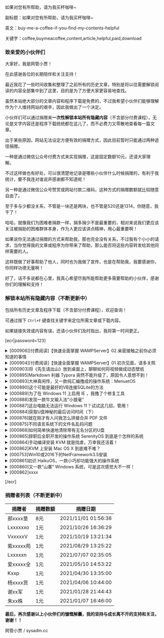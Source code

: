如果对您有所帮助，请为我买杯咖啡~

副标题：如果对您有所帮助，请为我买杯咖啡~

英文：buy-me-a-coffee-if-you-find-my-contents-helpful

关键字：coffee,buymeacoffee,content,article,helpful,paid,download



### 致亲爱的小伙伴们

大家好，我是网管小贾！

在此感谢各位的长期陪伴和关注支持！



最近我花了一些时间收集和整理了之前所有的历史文章，特别是将以往需要解锁阅读的内容全部集中到了这里，目的是为了方便大家更容易地查找。

虽然本站绝大部分的文章内容和程序下载是免费的，不过我希望小伙伴们能够理解作为个人维持网站的艰辛，因此我做出了一个决定。

小伙伴们可以通过捐赠来**一次性解锁本站所有隐藏内容**（不含部分付费课程），无论是文字内容还是程序下载统统都在这儿了，而不必费力又零散地查看每一篇文章。



出于某些原因，网站无法设定方便有效的捐赠方式，因此目前暂时只能通过两种途径捐赠。

一种是通过微信公众号付费方式来实现捐赠，这是固定数额10元，还请大家理解。

不过这样做也有好处，可以很清楚地记录是哪些小伙伴什么时候捐赠的，有利于我统计，要不我连对谁说声感谢都不知道呢！

另一种是通过微信公众号赞赏或网站付款二维码，这种方式的捐赠数额就比较随意自由了。

至于多与少都没关系，不管是一块还是两块，也不管是520还是1314，你随意，我干了！

哈哈，就像我们为困难者捐款一样，捐多捐少不是最重要的，相对来说我们更应该关注被捐助的困难群体本身，作为人更应该讲点精神，用心最重要啊！



如果说你无法通过捐赠的方式来帮助我，那也完全没有关系，不过我有个小小的请求，当你觉得我的文章或程序为你带来了帮助，那么能否将这些内容转发给其他同样需要的人。

这样既做了好事帮助了他人，同时也为我做了宣传，也是在帮助我，我要感谢你，你同样功德无量啊！

好了，话不多说都在心里，我真心希望尽我所能帮助更多需要帮助的小伙伴，感谢你们的理解和支持！



### 解锁本站所有隐藏内容（不断更新中）

包括所有历史文章及程序下载（不含部分付费课程），欢迎查询！

可通过按下 `Ctrl+F` 键查找关键字来定位所需文章或下载内容。

如果链接失效或内容有误，还请小伙伴们及时指出，我将第一时间更正。



[ecr|password=123]



<details>
<summary>[000906][付费阅读]【快速全面掌握 WAMPServer】02.亲密接触之前你必须知道的事情</summary>
    文章链接：https://www.sysadm.cc/index.php/webxuexi/906-master-wampserver-quickly-and-comprehensively-wampserver-all-you-need-to-know
    <br>
    阅读密码：123456    
</details>

<details>
<summary>[000904][付费阅读]【快速全面掌握 WAMPServer】01.初次见面，请多关照</summary>
    文章链接：https://www.sysadm.cc/index.php/webxuexi/904-master-wampserver-quickly-and-comprehensively-nice-to-meet-you
    <br>
    阅读密码：123456    
</details>


<details>
<summary>[000903]将《先生请出山》放到桌面上，聊聊如何将视频做成动态壁纸</summary>
文章链接：https://www.sysadm.cc/index.php/vbbiancheng/903-put-the-video-sir-please-come-out-to-be-an-official-onto-desktop-let-us-talk-about-how-to-make-videos-into-lively-wallpaper
<br>
阅读密码：746480
<br><br>
网管小贾的MP4动态壁纸程序(WindowsMediaPlayer).7z (106K)
<br>
下载链接：https://pan.baidu.com/s/1HYATSyA3H2YNPivAu2i6aw
<br>
提取码：gvt3
<br><br>
网管小贾的MP4动态壁纸程序(VLCMediaPlayer).7z (106K)
<br>
因 VLC 安装包较大，此压缩包不含 VLC 安装包，请到下面官网链接下载。
<br>
下载链接：https://pan.baidu.com/s/1uiSTHTdujRD62sPuj7M03A
<br>
提取码：0p0z
<br><br>
VLC Media Player(vlc-3.0.16-win32).exe (40M)
<br>
当前最新版本 3.0.16 ，切记安装 32 位。
<br>
下载链接：https://www.videolan.org/
<br><br>
《先生请出山》魔性舞步演示视频小片段
<br>
下载链接：https://pan.baidu.com/s/1PgIkBv--E3A5Dwuwt9VWvA
<br>
提取码：bg82
</details>

<details>
<summary>[000895]Markdown 利器 Typora 突然不能升级了，原因令人意想不到！</summary>
文章链接：https://www.sysadm.cc/index.php/xitongyunwei/895-why-markdown-tool-typora-cannot-be-upgraded-suddenly-the-reason-is-unexpected
<br>
阅读密码：935180
<br><br>
Windows 64位/32位
<br>
typora_0.11.18.zip (132.15M)
<br>
下载链接：https://pan.baidu.com/s/1j2wjtwxNa2SrXUXf5yAF7A
<br>
提取码：pvc6
<br><br>
Linux
<br>
Deb包: typora_0.11.18_amd64.deb (67.03M)
<br>
下载链接：https://pan.baidu.com/s/1YcvVqj2uLGfbZLiavaViHQ
<br>
提取码：gkrj
<br><br>
Tar包: Typora-linux-x64.tar.gz (Ver: 0.9.92) (89.41M)
<br>
下载链接：https://pan.baidu.com/s/15IQ7CwkIIICkjeWPZC_hdw
<br>
提取码：bq8r
<br><br>
MacOS
<br>
typora-0.11.18.dmg (15.43M)
<br>
下载链接：https://pan.baidu.com/s/1L-GqZailmveCo5lBO9hP7Q
<br>
提取码：igyi 
</details>

<details>
<summary>[000893]大神真闲传，又一款纯汇编撸成的操作系统：MenuetOS</summary>
文章链接：https://www.sysadm.cc/index.php/xitongyunwei/893-they-always-have-free-time-and-another-pure-assembly-operating-system-menuetos
<br>
阅读密码：152190
<br><br>
MenuetOS64.iso(1.45M) & MenuetOS32.iso(1.45M)
<br>
下载链接：https://pan.baidu.com/s/1tEd1eFxNDCobJKsP_YU_LA
<br>
提取码：xb07
</details>

<details>
<summary>[000890]这个可能是最好的VB连接SQLite的方法</summary>
文章链接：https://www.sysadm.cc/index.php/vbbiancheng/890-this-is-probably-the-best-way-to-connect-sqlite-with-vb
<br>
阅读密码：530001
<br><br>
网管小贾的VB+SQLite演示程序.7z(2.72M)
<br>
下载链接：https://pan.baidu.com/s/1FYOu7YvJDHkPGNv89jdltw
<br>
提取码：n2vt
</details>

<details>
<summary>[000889]为了在 Windows 11 上启用 IE ，我撸了个修复工具</summary>
文章链接：https://www.sysadm.cc/index.php/xitongyunwei/889-in-order-to-use-ie-on-windows-11-i-made-a-fix-app
<br>
阅读密码：924180
<br><br>
网管小贾的Windows11一键修复IE11工具.7z(4.93M)
<br>
下载链接：https://pan.baidu.com/s/1SmtuLev7tecxfcF08qvnJA
<br>
提取码：mmaa
<br><br>
ieframe.dll.7z(4.85M)
<br>
下载链接：https://pan.baidu.com/s/1Ys7TRwKzRWG1HAUBfkUpHw
<br>
提取码：vii4
</details>

<details>
<summary>[000888]发现一款牛叉输入法“小狼毫”</summary>
文章链接：https://www.sysadm.cc/index.php/xitongyunwei/888-i-found-a-good-rime-input-method-engine
<br>
阅读密码：531331
<br><br>
小狼毫输入法+五笔拼音组件.7z（10M）
<br>
下载链接：https://pan.baidu.com/s/1UUJT9WH5arZUXfHt1nj4FA
<br>
提取码： ug5o
</details>

<details>
<summary>[000887]这台电脑无法运行 Windows 11？试试这几招，管用！</summary>
文章链接：https://www.sysadm.cc/index.php/xitongyunwei/887-this-pc-can-not-run-windows-11-try-these-methods-they-work
<br>
阅读密码：403031
<br><br>
LanConfig.reg (1K)
<br>
下载链接：https://pan.baidu.com/s/1KHPZeOutDYKJOwprGHF8Vg
<br>
提取码：d8m4
</details>

<details>
<summary>[000884]获取U盘神秘的最后访问时间（下）</summary>
文章链接：https://www.sysadm.cc/index.php/xitongyunwei/884-getting-the-last-mysterious-attach-timestamps-of-usb-flash-disk-2
<br>
阅读密码：926091
<br><br>
网管小贾的USB时间记录查看器 XJUsbViewer (96K)
<br>
本地下载：https://pan.baidu.com/s/1ws7n840lpfTAl4PW78_kOA
<br>
提取码：8ut4
</details>

<details>
<summary>[000876]就在刚才有人问我怎么拼接合并 PDF 文件</summary>
文章链接：https://www.sysadm.cc/index.php/xitongyunwei/876-just-now-someone-asked-me-how-to-merge-pdf-files
<br>
阅读密码：938231
<br><br>
MergePDF.7z(67.8K)
<br>
下载链接：https://pan.baidu.com/s/1HLvl9F98Ypa8L20KD9EvBQ
<br>
提取码：myyq
</details>

<details>
<summary>[000875]不同语言系统下的文件名乱码问题</summary>
文章链接：https://www.sysadm.cc/index.php/vbbiancheng/875-garbled-code-problem-of-filename-in-different-language-systems
<br>
阅读密码：308180
<br><br>
网管小贾的日文乱码转换器.7z(94K)
<br>
下载链接：https://pan.baidu.com/s/1EKeT0xm89EPjvnk2ii343g
<br>
提取码：2a6m
</details>

<details>
<summary>[000868]如何简单快速地清除带有无名分区的U盘</summary>
文章链接：https://www.sysadm.cc/index.php/xitongyunwei/868-how-to-simply-and-quickly-clean-usb-stick-with-undeletable-partitions
<br>
阅读密码：937211
<br><br>
USBOOT.7z (368K)
<br>
下载链接：https://pan.baidu.com/s/1aQ4ofjm74s7-kT8h3cbenQ
<br>
提取码： mjp5 
</details>

<details>
<summary>[000865]辞职后全职开发的操作系统 SerenityOS 到底是个怎样的系统</summary>
文章链接：https://www.sysadm.cc/index.php/xitongyunwei/865-how-about-serenityos-which-i-quit-my-job-to-focus-on-it-full-time
<br>
阅读密码：028190
<br><br>
cldr-39.0.0-json-modern.zip(39.7M)
<br>
本地下载：https://pan.baidu.com/s/1aJ3Nuy-HUYmw0FH_sl3c-A
<br>
提取码：lt2e
<br><br>
现成的映像文件 serenityos.vdi (328M)
<br>
下载链接：https://pan.baidu.com/s/1K8sKlKfahjYts_MDtXpKlQ
<br>
提取码：dr9g
<br><br>
现成的映像文件 serenityos.vmdk (284M)
<br>
下载链接：https://pan.baidu.com/s/1MtbowWCP4FWYYbzAlo48eA
<br>
提取码：iw7u
</details>

<details>
<summary>[000864]手动编译安装 KVM 就是找虐，万幸我还活着！</summary>
文章链接：https://www.sysadm.cc/index.php/xitongyunwei/864-compiling-and-installing-of-kvm-is-very-troublesome-thanks-god-i-am-still-alive
<br>
阅读密码：134390
<br><br>
ninja-linux.zip(100K)
<br>
本地下载：https://pan.baidu.com/s/1zdjoZaTw7bia0r2zG_Q6mQ
<br>
提取码：6pzq
<br><br>
libvirt-daemon-drivers.zip(2.15M)
<br>
打包下载：https://pan.baidu.com/s/1F-q6QniOol-AHQhgPLtRRQ
<br>
提取码：by0m
<br><br>
gtksourceview-4.6.1.tar.xz（1.10M）
<br>
下载链接：https://pan.baidu.com/s/1ib6woV9qFXRNiy-dx4pC4w
<br>
提取码：odbu
</details>

<details>
<summary>[000862]KVM 上安装 Mac OS X 到底难不难？</summary>
文章链接：https://www.sysadm.cc/index.php/xitongyunwei/862-how-to-install-mac-os-x-on-kvm
<br>
阅读密码：304180
<br><br>
OSX-KVM.zip(15.6M)
<br>
下载链接：https://pan.baidu.com/s/1J8YYXroOwJQJiX-zV6onUg
<br>
提取码：mtqe
<br><br>
1. High_Sierra_10.13.dmg(463M)
<br>
2. Mojave_10.14.dmg(458M)
<br>
3. Catalina_10.15.dmg(475M)
<br>
4. Big_Sur_11.0.dmg(637M)
<br>
切记：需要将它们转换成 img 后才能加载使用哦！
<br>
下载链接：https://pan.baidu.com/s/164XkIjobx8oaWAsmPtG9OQ
<br>
提取码：n7i6
<br><br>
MacOSX.xml.zip(29.9K)
<br>
下载链接：https://pan.baidu.com/s/1gRUYtxHqe1oKJYQw0sBYCA
<br>
提取码：me4f
</details>

<details>
<summary>[000753]Win10或2016下的NetFramework3.5安装</summary>
文章链接：https://www.sysadm.cc/index.php/xitongyunwei/753-win10-2016-net-framework-35
<br>
阅读密码：109131
<br><br>
网管小贾自制脱机安装卸载Netframework3.5组件批处理程序
<br>
https://pan.baidu.com/s/10AqjucEAvacW2hnLFg3ZBg
<br>
提取码：k3e4
</details>

<details>
<summary>[000861]初识 HaikuOS，一款小巧却功能强大的操作系统</summary>
文章链接：https://www.sysadm.cc/index.php/xitongyunwei/861-first-met-haiku-a-small-but-powerful-os
<br>
阅读密码：220280
<br><br>
haiku-r1beta3-x86_64-anyboot.iso(718M)
<br>
下载链接：https://pan.baidu.com/s/1PGX-JQlZOaglgHekWeAmWA
<br>
提取码：nbh2
</details>

<details>
<summary>[000860]又一款“山寨” Windows 系统，可是这次感觉大不一样！</summary>
文章链接：https://www.sysadm.cc/index.php/xitongyunwei/860-another-windows-like-system-but-this-time-it-feels-very-different
<br>
阅读密码：002390
<br><br>
ReactOS-0.4.13-release-28-g5724391-iso.zip(120M)
<br>
下载链接：https://pan.baidu.com/s/1AivPDpDS7XoIlqunxQRMcw
<br>
提取码：xtfw
</details>







<details>
<summary>[000862]xxxx</summary>
文章链接：https://www.sysadm.cc/index.php/xitongyunwei/862-how-to-install-mac-os-x-on-kvm
<br>
阅读密码：304180
<br><br>
aaaaaa
</details>




[/ecr]



### 捐赠者列表（不断更新中）

| 捐赠者    | 捐赠数额 | 捐赠日期            |
| --------- | -------- | ------------------- |
| 郝xxxx垦  | 8元      | 2021/11/01 01:56:38 |
| Lxxxxxxo  | 1元      | 2021/10/26 16:36:29 |
| VxxxxxV   | 1元      | 2021/10/19 13:21:34 |
| 紫xxxxx苑 | 1元      | 2021/08/29 13:25:22 |
| Lxxxxxn   | 1元      | 2021/07/07 02:35:05 |
| 爱xxxxx全 | 1元      | 2021/05/10 14:53:22 |
| Kxxp      | 1元      | 2021/04/30 13:35:00 |
| 杨xxxx货  | 1元      | 2021/04/06 10:44:00 |
| 谢xx军    | 1元      | 2021/01/28 21:44:43 |
| 朱xx株    | 1元      | 2021/01/07 16:46:00 |



**最后，再次感谢以上小伙伴们的慷慨解囊，我的坚持与成长离不开的支持和关注，谢谢！！**

网管小贾 / sysadm.cc

